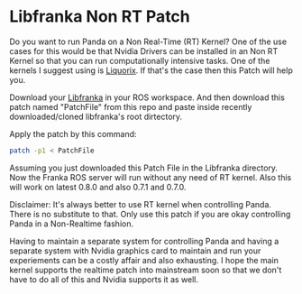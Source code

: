 # Libfranka Non RT Patch
Do you want to run Panda on a Non Real-Time (RT) Kernel? One of the use cases for this would be that Nvidia Drivers can be installed in an Non RT Kernel so that you can run computationally intensive tasks. One of the kernels I suggest using is [Liquorix](https://liquorix.net/#install). If that's the case then this Patch will help you.

Download your [Libfranka](https://github.com/frankaemika/libfranka) in your ROS workspace. And then download this patch named "PatchFile" from this repo and paste inside recently downloaded/cloned libfranka's root dirtectory.

Apply the patch by this command:

```bash
patch -p1 < PatchFile
```
Assuming you just downloaded this Patch File in the Libfranka directory. Now the Franka ROS server will run without any need of RT kernel. Also this will work on latest 0.8.0 and also 0.7.1 and 0.7.0. 

Disclaimer: It's always better to use RT kernel when controlling Panda. There is no substitute to that. Only use this patch if you are okay controlling Panda in a Non-Realtime fashion. 

Having to maintain a separate system for controlling Panda and having a separate system with Nvidia graphics card to maintain and run your experiements can be
a costly affair and also exhausting. I hope the main kernel supports the realtime patch into mainstream soon so that we don't have to do all of this and Nvidia supports it as well.